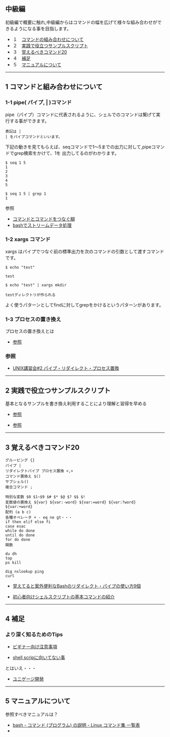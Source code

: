 ## 中級編

初級編で概要に触れ,中級編からはコマンドの幅を広げて様々な組み合わせができるようになる事を目指します。

<!--more-->

- １　[コマンドの組み合わせについて](#part1)
- ２　[実践で役立つサンプルスクリプト](#part2)
- ３　[覚えるべきコマンド20](#part3)
- ４　[補足](#part4)
- ５　[マニュアルについて](#part5)


<a id="part1"></a>
<hr>

## 1 コマンドと組み合わせについて
 
### 1-1 pipe( パイプ, | )コマンド
pipe（パイプ）コマンドに代表されるように、シェルでのコマンドは繋げて実行する事ができます。

```
表記は |
| をパイプコマンドといいます。
```

下記の動きを見てもらえば、seqコマンドで1〜5までの出力に対して,pipeコマンドでgrep検索をかけて、1を
出力してるのがわかります。

```
$ seq 1 5
1
2
3
4
5

$ seq 1 5 | grep 1
1

```




参照

- [コマンドとコマンドをつなぐ糊](https://qiita.com/greymd/items/32d4dcb6fff4832f1fc5#%E3%83%91%E3%82%A4%E3%83%97--%CE%B1-xargs-commanda--xargs--i-commandb-   )
- [bashでストリームデータ処理](https://qiita.com/debug-ito/items/1bc877d62ec04dfa938a)

### 1-2 xargs コマンド

xargs はパイプでつなぐ前の標準出力を次のコマンドの引数として渡すコマンドです。

```
$ echo "test"

test

$ echo "test" | xargs mkdir

testディレクトリが作られる

```

よく使うパターンとしてfindに対してgrepをかけるというパターンがあります。


### 1-3 プロセスの置き換え

プロセスの置き換えとは

- [参照](http://sechiro.hatenablog.com/entry/2013/08/15/bash%E3%81%AE%E3%83%97%E3%83%AD%E3%82%BB%E3%82%B9%E7%BD%AE%E6%8F%9B%E6%A9%9F%E8%83%BD%E3%82%92%E6%B4%BB%E7%94%A8%E3%81%97%E3%81%A6%E3%80%81%E3%82%B7%E3%82%A7%E3%83%AB%E4%BD%9C%E6%A5%AD%E3%82%84%E3%82%B9)



### 参照

- [UNIX講習会#2 パイプ・リダイレクト・プロセス置換](https://qiita.com/informationsea/items/a9092d40d20e059f0482)


<a id="part2"></a>
<hr>

## 2 実践で役立つサンプルスクリプト

基本となるサンプルを書き換え利用することにより理解と習得を早める

- [参照](http://linux.just4fun.biz/?%E9%80%86%E5%BC%95%E3%81%8D%E3%82%B7%E3%82%A7%E3%83%AB%E3%82%B9%E3%82%AF%E3%83%AA%E3%83%97%E3%83%88#a9c8acd3)

- [参照](http://www.shuwasystem.co.jp/products/7980html/0884.html)


<a id="part3"></a>
<hr>

## 3 覚えるべきコマンド20

```
グルーピング {}
パイプ |
リダイレクトパイプ プロセス置換 <,>
コマンド置換え $()
サブシェル()
複合コマンド ;

特別な変数 $0 $1~$9 $# $* $@ $? $$ $!
変数値の置換え ${var} ${var:-word} ${var:=word} ${var:?word} ${var:+word}
配列 (a b c)
各種オペレータ + - eq ne gt・・・
if then elif else fi
case esac
while do done
until do done
for do done
関数

du dh
top
ps kill

dig nslookup ping
curl
```


- [覚えてると案外便利なBashのリダイレクト・パイプの使い方9個](https://orebibou.com/2016/02/%E8%A6%9A%E3%81%88%E3%81%A6%E3%82%8B%E3%81%A8%E6%A1%88%E5%A4%96%E4%BE%BF%E5%88%A9%E3%81%AAbash%E3%81%AE%E3%83%AA%E3%83%80%E3%82%A4%E3%83%AC%E3%82%AF%E3%83%88%E3%83%BB%E3%83%91%E3%82%A4%E3%83%97/)


- [初心者向けシェルスクリプトの基本コマンドの紹介](https://qiita.com/zayarwinttun/items/0dae4cb66d8f4bd2a337)


<a id="part4"></a>
<hr>

## 4 補足

### より深く知るためのTips

- [ビギナー向け注意事項](http://wiki.bash-hackers.org/scripting/newbie_traps)

- [shell scripに向いてない事](http://tldp.org/LDP/abs/html/why-shell.html)

とはいえ・・・

- [ユニゲージ開発](https://www.usp-lab.com/methodology.html)


<a id="part5"></a>
<hr>

## 5 マニュアルについて

参照すべきマニュアルは？

- [bash - コマンド (プログラム) の説明 - Linux コマンド集 一覧表](http://kazmax.zpp.jp/cmd/b/bash.1.html)
- 




